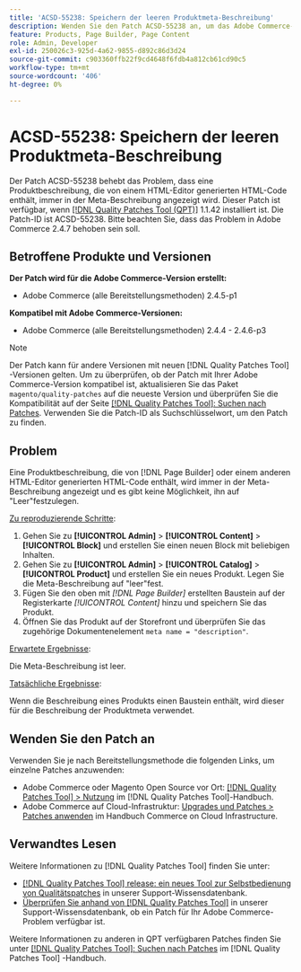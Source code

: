 ```yaml
---
title: 'ACSD-55238: Speichern der leeren Produktmeta-Beschreibung'
description: Wenden Sie den Patch ACSD-55238 an, um das Adobe Commerce-Problem zu beheben, bei dem eine Produktbeschreibung mit HTML-Code, der von  [!DNL Page Builder] oder einem anderen HTML-Editor generiert wurde, immer in der Meta-Beschreibung angezeigt wird und es nicht möglich ist, ihn auf "Leer"festzulegen.
feature: Products, Page Builder, Page Content
role: Admin, Developer
exl-id: 250026c3-925d-4a62-9855-d892c86d3d24
source-git-commit: c903360ffb22f9cd4648f6fdb4a812cb61cd90c5
workflow-type: tm+mt
source-wordcount: '406'
ht-degree: 0%

---
```


# ACSD-55238: Speichern der leeren Produktmeta-Beschreibung

Der Patch ACSD-55238 behebt das Problem, dass eine Produktbeschreibung, die von einem HTML-Editor generierten HTML-Code enthält, immer in der Meta-Beschreibung angezeigt wird. Dieser Patch ist verfügbar, wenn [[!DNL Quality Patches Tool (QPT)]](/help/announcements/adobe-commerce-announcements/magento-quality-patches-released-new-tool-to-self-serve-quality-patches.md) 1.1.42 installiert ist. Die Patch-ID ist ACSD-55238. Bitte beachten Sie, dass das Problem in Adobe Commerce 2.4.7 behoben sein soll.

## Betroffene Produkte und Versionen

**Der Patch wird für die Adobe Commerce-Version erstellt:**

* Adobe Commerce (alle Bereitstellungsmethoden) 2.4.5-p1

**Kompatibel mit Adobe Commerce-Versionen:**

* Adobe Commerce (alle Bereitstellungsmethoden) 2.4.4 - 2.4.6-p3

>[!NOTE]
>
>Der Patch kann für andere Versionen mit neuen [!DNL Quality Patches Tool] -Versionen gelten. Um zu überprüfen, ob der Patch mit Ihrer Adobe Commerce-Version kompatibel ist, aktualisieren Sie das Paket `magento/quality-patches` auf die neueste Version und überprüfen Sie die Kompatibilität auf der Seite [[!DNL Quality Patches Tool]: Suchen nach Patches](https://experienceleague.adobe.com/tools/commerce-quality-patches/index.html). Verwenden Sie die Patch-ID als Suchschlüsselwort, um den Patch zu finden.

## Problem

Eine Produktbeschreibung, die von [!DNL Page Builder] oder einem anderen HTML-Editor generierten HTML-Code enthält, wird immer in der Meta-Beschreibung angezeigt und es gibt keine Möglichkeit, ihn auf &quot;Leer&quot;festzulegen.

<u>Zu reproduzierende Schritte</u>:

1. Gehen Sie zu **[!UICONTROL Admin]** > **[!UICONTROL Content]** > **[!UICONTROL Block]** und erstellen Sie einen neuen Block mit beliebigen Inhalten.
1. Gehen Sie zu **[!UICONTROL Admin]** > **[!UICONTROL Catalog]** > **[!UICONTROL Product]** und erstellen Sie ein neues Produkt. Legen Sie die Meta-Beschreibung auf &quot;leer&quot;fest.
1. Fügen Sie den oben mit *[!DNL Page Builder]* erstellten Baustein auf der Registerkarte *[!UICONTROL Content]* hinzu und speichern Sie das Produkt.
1. Öffnen Sie das Produkt auf der Storefront und überprüfen Sie das zugehörige Dokumentenelement `meta name = "description"`.

<u>Erwartete Ergebnisse</u>:

Die Meta-Beschreibung ist leer.

<u>Tatsächliche Ergebnisse</u>:

Wenn die Beschreibung eines Produkts einen Baustein enthält, wird dieser für die Beschreibung der Produktmeta verwendet.

## Wenden Sie den Patch an

Verwenden Sie je nach Bereitstellungsmethode die folgenden Links, um einzelne Patches anzuwenden:

* Adobe Commerce oder Magento Open Source vor Ort: [[!DNL Quality Patches Tool] > Nutzung](https://experienceleague.adobe.com/docs/commerce-operations/tools/quality-patches-tool/usage.html) im [!DNL Quality Patches Tool]-Handbuch.
* Adobe Commerce auf Cloud-Infrastruktur: [Upgrades und Patches > Patches anwenden](https://experienceleague.adobe.com/docs/commerce-cloud-service/user-guide/develop/upgrade/apply-patches.html) im Handbuch Commerce on Cloud Infrastructure.

## Verwandtes Lesen

Weitere Informationen zu [!DNL Quality Patches Tool] finden Sie unter:

* [[!DNL Quality Patches Tool] release: ein neues Tool zur Selbstbedienung von Qualitätspatches](/help/announcements/adobe-commerce-announcements/magento-quality-patches-released-new-tool-to-self-serve-quality-patches.md) in unserer Support-Wissensdatenbank.
* [Überprüfen Sie anhand von  [!DNL Quality Patches Tool]](/help/support-tools/patches-available-in-qpt-tool/check-patch-for-magento-issue-with-magento-quality-patches.md) in unserer Support-Wissensdatenbank, ob ein Patch für Ihr Adobe Commerce-Problem verfügbar ist.

Weitere Informationen zu anderen in QPT verfügbaren Patches finden Sie unter [[!DNL Quality Patches Tool]: Suchen nach Patches](https://experienceleague.adobe.com/tools/commerce-quality-patches/index.html) im [!DNL Quality Patches Tool] -Handbuch.
